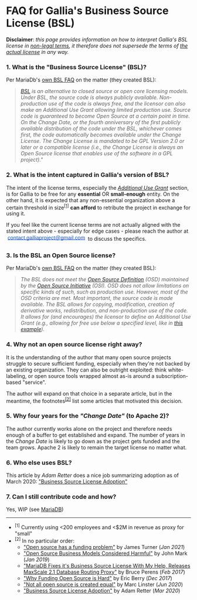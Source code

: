 # FAQ for Gallia's Business Source License (BSL)

__Disclaimer__: _this page provides information on how to interpret Gallia's BSL license in <ins>non-legal terms</ins>, it therefore does not supersede the terms of [the actual license](https://github.com/galliaproject/gallia-core/blob/master/LICENSE) in any way._

### 1. What is the "Business Source License" (BSL)?

Per MariaDb's [own BSL FAQ](https://mariadb.com/bsl-faq-adopting/#whatis) on the matter (they created BSL):

> _[BSL](https://mariadb.com/bsl11/) is an alternative to closed source or open core licensing models. Under BSL, the source code is always publicly available. Non-production use of the code is always free, and the licensor can also make an Additional Use Grant allowing limited production use. Source code is guaranteed to become Open Source at a certain point in time. On the Change Date, or the fourth anniversary of the first publicly available distribution of the code under the BSL, whichever comes first, the code automatically becomes available under the Change License. The Change License is mandated to be GPL Version 2.0 or later or a compatible license (i.e., the Change License is always an Open Source license that enables use of the software in a GPL project)."_

### 2. What is the intent captured in Gallia's version of BSL?

The intent of the license terms, especially the [_Additional Use Grant_](https://github.com/galliaproject/gallia-core/blob/master/LICENSE#L9) section, is for Gallia to be free for any __essential__ OR __small-enough__ entity. On the other hand, it is expected that any non-essential organization above a certain threshold in size<sup>[[1]](#size)</sup> __can afford__ to retribute the project in exchange for using it.

If you feel like the current license terms are not actually aligned with the stated intent above - especially for edge cases - please reach the author at <sub><img src="./images/ct.png"></sub> to discuss the specifics.


### 3. Is the BSL an Open Source license?

Per MariaDb's [own BSL FAQ](https://mariadb.com/bsl-faq-adopting/#osl) on the matter (they created BSL):

> _The BSL does not meet the [Open Source Definition](https://en.wikipedia.org/wiki/The_Open_Source_Definition) (OSD) maintained by the [Open Source Initiative](https://en.wikipedia.org/wiki/Open_Source_Initiative) (OSI). OSD does not allow limitations on specific kinds of such, such as production use. However, most of the OSD criteria are met. Most important, the source code is made available. The BSL allows for copying, modification, creation of derivative works, redistribution, and non-production use of the code. It allows for (and encourages) the licensor to define an Additional Use Grant (e.g., allowing for free use below a specified level, like in [this example](https://github.com/mariadb-corporation/MaxScale/blob/2.5/LICENSE25.TXT))._

### 4. Why not an open source license right away?

It is the understanding of the author that many open source projects struggle to secure sufficient funding, especially when they're not backed by an existing organization. They can also be outright exploited: think white-labeling, or open source tools wrapped almost as-is around a subscription-based "service".

The author will expand on that choice in a separate article, but in the meantime, the footnotes<sup>[[2]](#inspiration)</sup> list some articles that motivated this decision.

### 5. Why four years for the _"Change Date"_ (to Apache 2)?

The author currently works alone on the project and therefore needs enough of a buffer to get established and expand. The number of years in the _Change Date_ is likely to go down as the project gets funded and the team grows. Apache 2 is likely to remain the target license no matter what.

### 6. Who else uses BSL?

This article by _Adam Retter_ does a nice job summarizing adoption as of March 2020: ["Business Source License Adoption"](https://blog.adamretter.org.uk/business-source-license-adoption/)

### 7. Can I still contribute code and how?

Yes, WIP (see [MariaDB](https://mariadb.com/bsl-faq-adopting/#contrib))

<hr/>

- <a name="size"></a><sup>[1]</sup> Currently using &lt;200 employees and &lt;$2M in revenue as proxy for "small"
- <a name="inspiration"></a><sup>[2]</sup> In no particular order:
  - ["Open source has a funding problem"](https://stackoverflow.blog/2021/01/07/open-source-has-a-funding-problem/) by James Turner (_Jan 2021_)
  - ["Open Source Business Models Considered Harmful"](https://medium.com/@johnmark/open-source-business-models-considered-harmful-2e697256b1e3) by John Mark (_Jan 2019_)
  - ["MariaDB Fixes it's Business Source License With My Help, Releases MaxScale 2.1 Database Routing Proxy"](https://perens.com/2017/02/14/bsl-1-1/) by Bruce Perens (_Feb 2017_)
  - ["Why Funding Open Source is Hard"](https://hackernoon.com/why-funding-open-source-is-hard-652b7055569d) by Eric Berry (_Dec 2017_)
  - ["Not all open source is created equal"](https://www.computerweekly.com/blog/Data-Matters/Not-all-open-source-is-created-equal) by Marc Linster (_Jun 2020_)
  - ["Business Source License Adoption"](https://blog.adamretter.org.uk/business-source-license-adoption/) by Adam Retter (_Mar 2020_)

<br/>
<br/>
<br/>
<br/>
<br/>
<br/>
<br/>
<br/>
<br/>
<br/>
<br/>
<br/>
<br/>
<br/>
<br/>
<br/>
<br/>
<br/>
<br/>
<br/>

